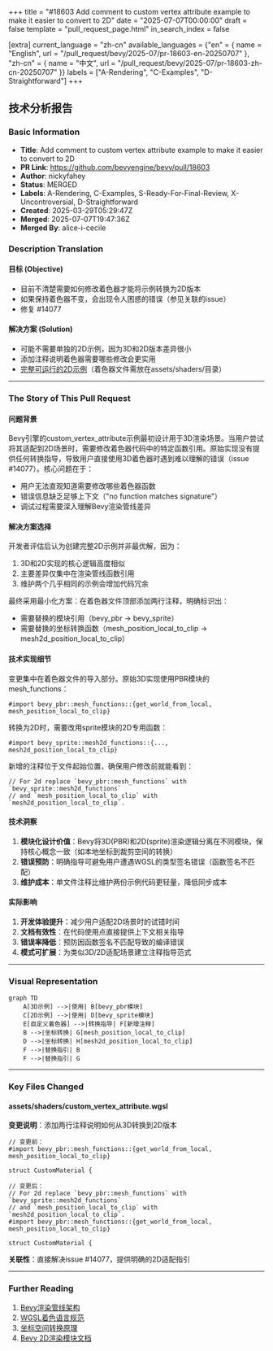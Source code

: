 +++
title = "#18603 Add comment to custom vertex attribute example to make it easier to convert to 2D"
date = "2025-07-07T00:00:00"
draft = false
template = "pull_request_page.html"
in_search_index = false

[extra]
current_language = "zh-cn"
available_languages = {"en" = { name = "English", url = "/pull_request/bevy/2025-07/pr-18603-en-20250707" }, "zh-cn" = { name = "中文", url = "/pull_request/bevy/2025-07/pr-18603-zh-cn-20250707" }}
labels = ["A-Rendering", "C-Examples", "D-Straightforward"]
+++

## 技术分析报告

### Basic Information
- **Title**: Add comment to custom vertex attribute example to make it easier to convert to 2D
- **PR Link**: https://github.com/bevyengine/bevy/pull/18603
- **Author**: nickyfahey
- **Status**: MERGED
- **Labels**: A-Rendering, C-Examples, S-Ready-For-Final-Review, X-Uncontroversial, D-Straightforward
- **Created**: 2025-03-29T05:29:47Z
- **Merged**: 2025-07-07T19:47:36Z
- **Merged By**: alice-i-cecile

### Description Translation
#### 目标 (Objective)
- 目前不清楚需要如何修改着色器才能将示例转换为2D版本
- 如果保持着色器不变，会出现令人困惑的错误（参见关联的issue）
- 修复 #14077

#### 解决方案 (Solution)
- 可能不需要单独的2D示例，因为3D和2D版本差异很小
- 添加注释说明着色器需要哪些修改会更实用
- [完整可运行的2D示例](https://gist.github.com/nickyfahey/647e2a2c45e695f24e288432b811dfc2)（着色器文件需放在assets/shaders/目录）

---

### The Story of This Pull Request

#### 问题背景
Bevy引擎的custom_vertex_attribute示例最初设计用于3D渲染场景。当用户尝试将其适配到2D场景时，需要修改着色器代码中的特定函数引用。原始实现没有提供任何转换指导，导致用户直接使用3D着色器时遇到难以理解的错误（issue #14077）。核心问题在于：
- 用户无法直观知道需要修改哪些着色器函数
- 错误信息缺乏足够上下文（"no function matches signature"）
- 调试过程需要深入理解Bevy渲染管线差异

#### 解决方案选择
开发者评估后认为创建完整2D示例并非最优解，因为：
1. 3D和2D实现的核心逻辑高度相似
2. 主要差异仅集中在渲染管线函数引用
3. 维护两个几乎相同的示例会增加代码冗余

最终采用最小化方案：在着色器文件顶部添加两行注释，明确标识出：
- 需要替换的模块引用（bevy_pbr → bevy_sprite）
- 需要替换的坐标转换函数（mesh_position_local_to_clip → mesh2d_position_local_to_clip）

#### 技术实现细节
变更集中在着色器文件的导入部分。原始3D实现使用PBR模块的mesh_functions：
```wgsl
#import bevy_pbr::mesh_functions::{get_world_from_local, mesh_position_local_to_clip}
```
转换为2D时，需要改用sprite模块的2D专用函数：
```wgsl
#import bevy_sprite::mesh2d_functions::{..., mesh2d_position_local_to_clip}
```

新增的注释位于文件起始位置，确保用户修改前就能看到：
```wgsl
// For 2d replace `bevy_pbr::mesh_functions` with `bevy_sprite::mesh2d_functions`
// and `mesh_position_local_to_clip` with `mesh2d_position_local_to_clip`.
```

#### 技术洞察
1. **模块化设计价值**：Bevy将3D(PBR)和2D(sprite)渲染逻辑分离在不同模块，保持核心概念一致（如本地坐标到裁剪空间的转换）
2. **错误预防**：明确指导可避免用户遭遇WGSL的类型签名错误（函数签名不匹配）
3. **维护成本**：单文件注释比维护两份示例代码更轻量，降低同步成本

#### 实际影响
1. **开发体验提升**：减少用户适配2D场景时的试错时间
2. **文档有效性**：在代码使用点直接提供上下文相关指导
3. **错误率降低**：预防因函数签名不匹配导致的编译错误
4. **模式可扩展**：为类似3D/2D适配场景建立注释指导范式

---

### Visual Representation
```mermaid
graph TD
    A[3D示例] -->|使用| B[bevy_pbr模块]
    C[2D示例] -->|使用| D[bevy_sprite模块]
    E[自定义着色器] -->|转换指导| F[新增注释]
    B -->|坐标转换| G[mesh_position_local_to_clip]
    D -->|坐标转换| H[mesh2d_position_local_to_clip]
    F -->|替换指引| B
    F -->|替换指引| G
```

---

### Key Files Changed

#### assets/shaders/custom_vertex_attribute.wgsl
**变更说明**：添加两行注释说明如何从3D转换到2D版本

```wgsl
// 变更前：
#import bevy_pbr::mesh_functions::{get_world_from_local, mesh_position_local_to_clip}

struct CustomMaterial {
```

```wgsl
// 变更后：
// For 2d replace `bevy_pbr::mesh_functions` with `bevy_sprite::mesh2d_functions`
// and `mesh_position_local_to_clip` with `mesh2d_position_local_to_clip`.
#import bevy_pbr::mesh_functions::{get_world_from_local, mesh_position_local_to_clip}

struct CustomMaterial {
```

**关联性**：直接解决issue #14077，提供明确的2D适配指引

---

### Further Reading
1. [Bevy渲染管线架构](https://bevyengine.org/learn/book/features/rendering)
2. [WGSL着色语言规范](https://www.w3.org/TR/WGSL/)
3. [坐标空间转换原理](https://learnopengl.com/Getting-started/Coordinate-Systems)
4. [Bevy 2D渲染模块文档](https://docs.rs/bevy_sprite/latest/bevy_sprite/)